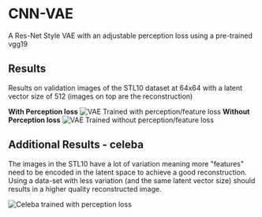 # CNN-VAE
A Res-Net Style VAE with an adjustable perception loss using a pre-trained vgg19

## Results

Results on validation images of the STL10 dataset at 64x64 with a latent vector size of 512 (images on top are the reconstruction)

**With Perception loss**
![VAE Trained with perception/feature loss](https://github.com/LukeDitria/CNN-VAE/blob/master/Results/VAE_STL10_64.png)
**Without Perception loss**
![VAE Trained without perception/feature loss](https://github.com/LukeDitria/CNN-VAE/blob/master/Results/VAE_STL10_no_perception_64.png)

## Additional Results - celeba
The images in the STL10 have a lot of variation meaning more "features" need to be encoded in the latent space to achieve a good reconstruction. Using a data-set with less variation (and the same latent vector size) should results in a higher quality reconstructed image.

![Celeba trained with perception loss](https://github.com/LukeDitria/CNN-VAE/blob/master/Results/VAE_celeba_64.png)

